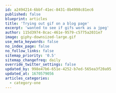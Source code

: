 ```yaml
---
id: a2494214-6bbf-41ec-8431-8b4998c81ec6
published: false
blueprint: articles
title: 'Trying out gif on a blog page'
excerpt: 'wanted to see if gifs work as a jpeg'
author: 115d3974-8cac-461e-9579-c5775a2031e7
image: giphy-downsized-large.gif
use_meta_keywords: false
no_index_page: false
no_follow_links: false
sitemap_priority: '0.5'
sitemap_changefreq: daily
override_twitter_settings: false
updated_by: 998e47b6-651e-4252-b7ed-565ea3f20a95
updated_at: 1670579056
articles_categories:
  - category-one
---
```

